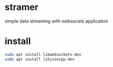 # stramer

simple data streaming with websocets application

# install

```bash
sudo apt install libwebsockets-dev
sudo apt install libjsoncpp-dev
```
